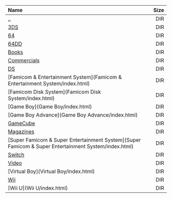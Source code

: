 |Name|Size|
|:---|---:|
|[..](../index.html)|DIR|
|[3DS](3DS/index.html)|DIR|
|[64](64/index.html)|DIR|
|[64DD](64DD/index.html)|DIR|
|[Books](Books/index.html)|DIR|
|[Commercials](Commercials/index.html)|DIR|
|[DS](DS/index.html)|DIR|
|[Famicom & Entertainment System](Famicom & Entertainment System/index.html)|DIR|
|[Famicom Disk System](Famicom Disk System/index.html)|DIR|
|[Game Boy](Game Boy/index.html)|DIR|
|[Game Boy Advance](Game Boy Advance/index.html)|DIR|
|[GameCube](GameCube/index.html)|DIR|
|[Magazines](Magazines/index.html)|DIR|
|[Super Famicom & Super Entertainment System](Super Famicom & Super Entertainment System/index.html)|DIR|
|[Switch](Switch/index.html)|DIR|
|[Video](Video/index.html)|DIR|
|[Virtual Boy](Virtual Boy/index.html)|DIR|
|[Wii](Wii/index.html)|DIR|
|[Wii U](Wii U/index.html)|DIR|
